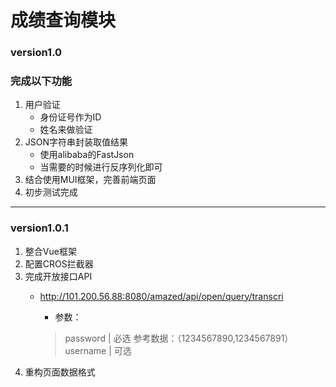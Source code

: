 # 成绩查询模块
### version1.0
### 完成以下功能
1. 用户验证
	* 身份证号作为ID
	* 姓名来做验证
2. JSON字符串封装取值结果
	* 使用alibaba的FastJson
	* 当需要的时候进行反序列化即可
3. 结合使用MUI框架，完善前端页面
4. 初步测试完成
---
### version1.0.1
1. 整合Vue框架
2. 配置CROS拦截器
3. 完成开放接口API
	* http://101.200.56.88:8080/amazed/api/open/query/transcri
		* 参数：
	
		>password	|	必选		参考数据：（1234567890,1234567891）
		>username   |   可选    
4. 重构页面数据格式
			
	